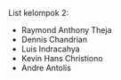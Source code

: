 List kelompok 2:

- Raymond Anthony Theja
- Dennis Chandrian
- Luis Indracahya
- Kevin Hans Christiono
- Andre Antolis